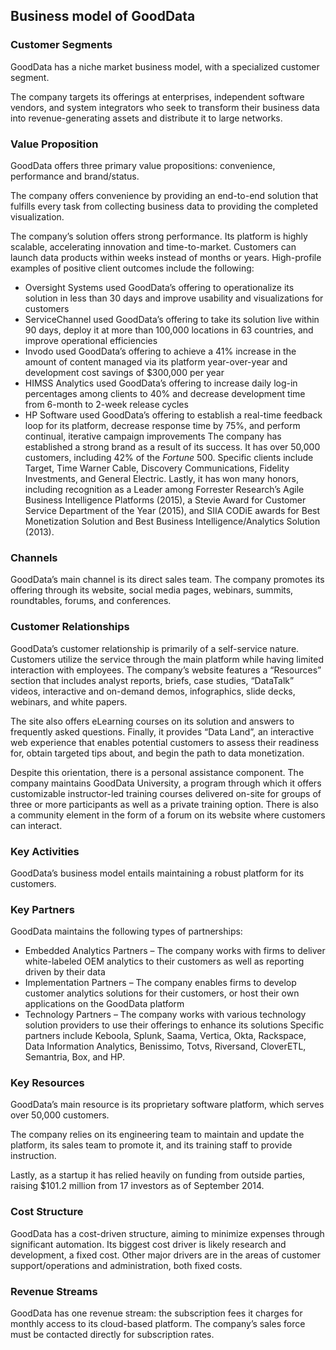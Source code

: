 Business model of GoodData
--------------------------

 ### Customer Segments

 GoodData has a niche market business model, with a specialized customer segment.

 The company targets its offerings at enterprises, independent software vendors, and system integrators who seek to transform their business data into revenue-generating assets and distribute it to large networks.

 ### Value Proposition

 GoodData offers three primary value propositions: convenience, performance and brand/status.

 The company offers convenience by providing an end-to-end solution that fulfills every task from collecting business data to providing the completed visualization.

 The company’s solution offers strong performance. Its platform is highly scalable, accelerating innovation and time-to-market. Customers can launch data products within weeks instead of months or years. High-profile examples of positive client outcomes include the following:

  * Oversight Systems used GoodData’s offering to operationalize its solution in less than 30 days and improve usability and visualizations for customers
 * ServiceChannel used GoodData’s offering to take its solution live within 90 days, deploy it at more than 100,000 locations in 63 countries, and improve operational efficiencies
 * Invodo used GoodData’s offering to achieve a 41% increase in the amount of content managed via its platform year-over-year and development cost savings of $300,000 per year
 * HIMSS Analytics used GoodData’s offering to increase daily log-in percentages among clients to 40% and decrease development time from 6-month to 2-week release cycles
 * HP Software used GoodData’s offering to establish a real-time feedback loop for its platform, decrease response time by 75%, and perform continual, iterative campaign improvements
  The company has established a strong brand as a result of its success. It has over 50,000 customers, including 42% of the *Fortune* 500. Specific clients include Target, Time Warner Cable, Discovery Communications, Fidelity Investments, and General Electric. Lastly, it has won many honors, including recognition as a Leader among Forrester Research’s Agile Business Intelligence Platforms (2015), a Stevie Award for Customer Service Department of the Year (2015), and SIIA CODiE awards for Best Monetization Solution and Best Business Intelligence/Analytics Solution (2013).

 ### Channels

 GoodData’s main channel is its direct sales team. The company promotes its offering through its website, social media pages, webinars, summits, roundtables, forums, and conferences.

 ### Customer Relationships

 GoodData’s customer relationship is primarily of a self-service nature. Customers utilize the service through the main platform while having limited interaction with employees. The company’s website features a “Resources” section that includes analyst reports, briefs, case studies, “DataTalk” videos, interactive and on-demand demos, infographics, slide decks, webinars, and white papers.

 The site also offers eLearning courses on its solution and answers to frequently asked questions. Finally, it provides “Data Land”, an interactive web experience that enables potential customers to assess their readiness for, obtain targeted tips about, and begin the path to data monetization.

 Despite this orientation, there is a personal assistance component. The company maintains GoodData University, a program through which it offers customizable instructor-led training courses delivered on-site for groups of three or more participants as well as a private training option. There is also a community element in the form of a forum on its website where customers can interact.

 ### Key Activities

 GoodData’s business model entails maintaining a robust platform for its customers.

 ### Key Partners

 GoodData maintains the following types of partnerships:

  * Embedded Analytics Partners – The company works with firms to deliver white-labeled OEM analytics to their customers as well as reporting driven by their data
 * Implementation Partners – The company enables firms to develop customer analytics solutions for their customers, or host their own applications on the GoodData platform
 * Technology Partners – The company works with various technology solution providers to use their offerings to enhance its solutions
  Specific partners include Keboola, Splunk, Saama, Vertica, Okta, Rackspace, Data Information Analytics, Benissimo, Totvs, Riversand, CloverETL, Semantria, Box, and HP.

 ### Key Resources

 GoodData’s main resource is its proprietary software platform, which serves over 50,000 customers.

 The company relies on its engineering team to maintain and update the platform, its sales team to promote it, and its training staff to provide instruction.

 Lastly, as a startup it has relied heavily on funding from outside parties, raising $101.2 million from 17 investors as of September 2014.

 ### Cost Structure

 GoodData has a cost-driven structure, aiming to minimize expenses through significant automation. Its biggest cost driver is likely research and development, a fixed cost. Other major drivers are in the areas of customer support/operations and administration, both fixed costs.

 ### Revenue Streams

 GoodData has one revenue stream: the subscription fees it charges for monthly access to its cloud-based platform. The company’s sales force must be contacted directly for subscription rates.